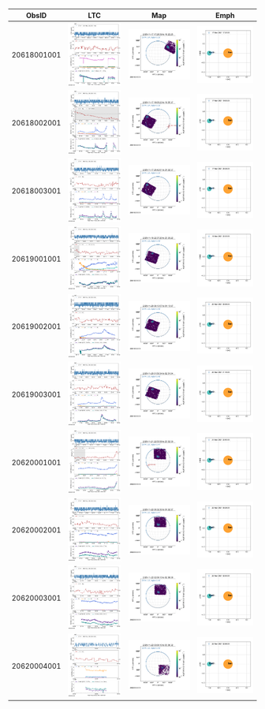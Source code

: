 | ObsID  |  LTC |  Map | Emph |
|---|---|---|---|
|20618001001|![](ltc_20211117_1720_20618001001_ngs.png)|![](map_20211117_1720_20618001001_ngs.png)|![](emph_20211117_1720_20618001001_ngs.png)|
|20618002001|![](ltc_20211117_1900_20618002001_ngs.png)|![](map_20211117_1900_20618002001_ngs.png)|![](emph_20211117_1900_20618002001_ngs.png)|
|20618003001|![](ltc_20211117_2035_20618003001_ngs.png)|![](map_20211117_2035_20618003001_ngs.png)|![](emph_20211117_2035_20618003001_ngs.png)|
|20619001001|![](ltc_20211119_2230_20619001001_ngs.png)|![](map_20211119_2230_20619001001_ngs.png)|![](emph_20211119_2230_20619001001_ngs.png)|
|20619002001|![](ltc_20211120_0005_20619002001_ngs.png)|![](map_20211120_0005_20619002001_ngs.png)|![](emph_20211120_0005_20619002001_ngs.png)|
|20619003001|![](ltc_20211120_0145_20619003001_ngs.png)|![](map_20211120_0145_20619003001_ngs.png)|![](emph_20211120_0145_20619003001_ngs.png)|
|20620001001|![](ltc_20211121_2250_20620001001_ngs.png)|![](map_20211121_2250_20620001001_ngs.png)|![](emph_20211121_2250_20620001001_ngs.png)|
|20620002001|![](ltc_20211122_0025_20620002001_ngs.png)|![](map_20211122_0025_20620002001_ngs.png)|![](emph_20211122_0025_20620002001_ngs.png)|
|20620003001|![](ltc_20211122_0200_20620003001_ngs.png)|![](map_20211122_0200_20620003001_ngs.png)|![](emph_20211122_0200_20620003001_ngs.png)|
|20620004001|![](ltc_20211122_0255_20620004001_ngs.png)|![](map_20211122_0255_20620004001_ngs.png)|![](emph_20211122_0255_20620004001_ngs.png)|
